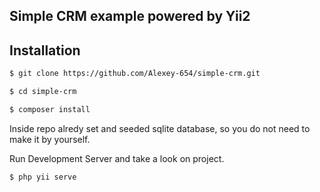 ## Simple CRM example powered by Yii2

## Installation

```bash
$ git clone https://github.com/Alexey-654/simple-crm.git
```

```bash
$ cd simple-crm
```

```bash
$ composer install
```

Inside repo alredy set and seeded sqlite database, so you do not need to make it by yourself.

Run Development Server and take a look on project.

```bash
$ php yii serve
```
